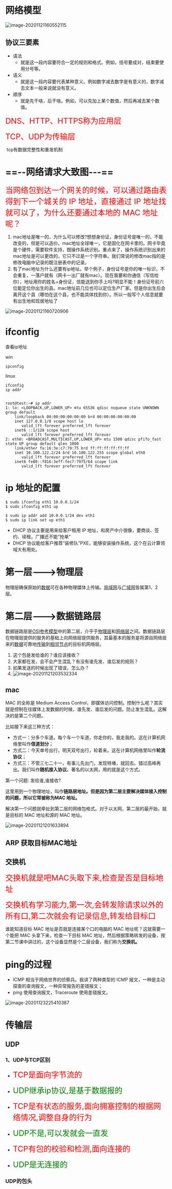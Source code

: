 # 网络模型

![image-20201121160552115](http.assets/image-20201121160552115.png)



## 协议三要素

- 语法
  - 就是这一段内容要符合一定的规则和格式。例如，括号要成对，结束要使用分号等。
- 语义
  - 就是这一段内容要代表某种意义。例如数字减去数字是有意义的，数字减去文本一般来说就没有意义。
- 顺序
  - 就是先干啥，后干啥。例如，可以先加上某个数值，然后再减去某个数值。



<font color=red size=5x>DNS、HTTP、HTTPS称为应用层</font>

<font color=red size=5x>TCP、UDP为传输层</font>

​	tcp有数据完整性和重发机制



# ==--网络请求大致图---==

<font color=red size=5x>当网络包到达一个网关的时候，可以通过路由表得到下一个城关的 IP 地址，直接通过 IP 地址找就可以了，为什么还要通过本地的 MAC 地址呢？</font>



1. mac地址是唯一的，为什么可以修改?想想身份证，身份证号是唯一的，不能改变的，但是可以造价。mac地址全球唯一，它是固化在网卡里的。网卡毕竟是个硬件，需要软件支持，既操作系统识别。重点来了，操作系统识别出来的mac地址是可以更改的，它只不过是一个字符串。我们常说的修改mac指的是修改电脑中记录的既注册表中的记录。
2. 有了mac地址为什么还要有ip地址。举个例子，身份证号是你的唯一标识，不会重复，一落户就有（网卡一出厂就有mac）。现在我要和你通信（写信给你），地址用你的姓名+身份证，信能送到你手上吗?明显不能！身份证号前六位能定位你出生的县。mac地址前几位也可以定位生产厂家。但是你出生后会离开这个县（哪怕在这个县，也不能具体找到你）。所以一般写个人信息就要有出生地和现居地址了



![image-20201121160720906](http.assets/image-20201121160720906.png)



# ifconfig

查看ip地址

win

```
ipconfig
```

linux

```
ifconfig
ip addr
```



```

root@test:~# ip addr
1: lo: <LOOPBACK,UP,LOWER_UP> mtu 65536 qdisc noqueue state UNKNOWN group default 
    link/loopback 00:00:00:00:00:00 brd 00:00:00:00:00:00
    inet 127.0.0.1/8 scope host lo
       valid_lft forever preferred_lft forever
    inet6 ::1/128 scope host 
       valid_lft forever preferred_lft forever
2: eth0: <BROADCAST,MULTICAST,UP,LOWER_UP> mtu 1500 qdisc pfifo_fast state UP group default qlen 1000
    link/ether fa:16:3e:c7:79:75 brd ff:ff:ff:ff:ff:ff
    inet 10.100.122.2/24 brd 10.100.122.255 scope global eth0
       valid_lft forever preferred_lft forever
    inet6 fe80::f816:3eff:fec7:7975/64 scope link 
       valid_lft forever preferred_lft forever
```



# ip 地址的配置

```
$ sudo ifconfig eth1 10.0.0.1/24
$ sudo ifconfig eth1 up
```



```
$ sudo ip addr add 10.0.0.1/24 dev eth1
$ sudo ip link set up eth1
```



- DHCP 协议主要是用来给客户租用 IP 地址，和房产中介很像，要商谈、签约、续租，广播还不能“抢单”
- DHCP 协议能给客户推荐“装修队”PXE，能够安装操作系统，这个在云计算领域大有用处。





# 第一层--->物理层

物理层确保原始的[数据](https://baike.baidu.com/item/数据/5947370)可在各种物理媒体上传输。[局域网](https://baike.baidu.com/item/局域网/98626)与[广域网](https://baike.baidu.com/item/广域网/422004)皆属第1、2层。



# 第二层--->数据链路层



数据链路层是[OSI参考模型](https://baike.baidu.com/item/OSI参考模型/708028)中的第二层，介乎于[物理层](https://baike.baidu.com/item/物理层/4329158)和[网络层](https://baike.baidu.com/item/网络层/4329439)之间。数据链路层在物理层提供的服务的基础上向网络层提供服务，其最基本的服务是将源自网络层来的[数据](https://baike.baidu.com/item/数据/5947370)可靠地[传输](https://baike.baidu.com/item/传输/7078195)到[相邻节点](https://baike.baidu.com/item/相邻节点/22061788)的目标机网络层。

1. 这个包是发给谁的？谁应该接收？
2. 大家都在发，会不会产生混乱？有没有谁先发、谁后发的规则？
3. 如果发送的时候出现了错误，怎么办？
4. ![image-20201121203532334](http.assets/image-20201121203532334.png)



## mac

MAC 的全称是 Medium Access Control，即媒体访问控制。控制什么呢？其实就是控制在往媒体上发数据的时候，谁先发、谁后发的问题。防止发生混乱。这解决的是第二个问题。



比如接下来这三种方式：

- 方式一：分多个车道。每个车一个车道，你走你的，我走我的。这在计算机网络里叫作**信道划分**；
- 方式二：今天单号出行，明天双号出行，轮着来。这在计算机网络里叫作**轮流协议**；
- 方式三：不管三七二十一，有事儿先出门，发现特堵，就回去。错过高峰再出。我们叫作**随机接入协议**。著名的以太网，用的就是这个方式。



第一个问题: 发给谁,谁接收?

这里用到一个物理地址，叫作**链路层地址。但是因为第二层主要解决媒体接入控制的问题，所以它常被称为MAC 地址。**

解决第一个问题就牵扯到第二层的网络包格式。对于以太网，第二层的最开始，就是目标的 MAC 地址和源的 MAC 地址。

![image-20201121201633894](http.assets/image-20201121201633894.png)



## ARP 获取目标MAC地址





## 交换机

<font color=red size=5x>交换机就是吧MAC头取下来,检查是否是目标地址</font>

<font color=red size=5x>交换机有学习能力,第一次,会转发除请求以外的所有口,第二次就会有记录信息,转发给目标口</font>

谁能知道目标 MAC 地址是否就是连接某个口的电脑的 MAC 地址呢？这就需要一个能把 MAC 头拿下来，检查一下目标 MAC 地址，然后根据策略转发的设备，按第二节课中讲过的，这个设备显然是个二层设备，我们称为**交换机。**









# ping的过程

- ICMP 相当于网络世界的侦察兵。我讲了两种类型的 ICMP 报文，一种是主动探查的查询报文，一种异常报告的差错报文；
- ping 使用查询报文，Traceroute 使用差错报文。

![image-20201123225410387](http.assets/image-20201123225410387.png)



# 传输层

## UDP

### 1、UDP与TCP区别

- <font color=red size=5x>TCP是面向字节流的</font>
- <font color=green size=5x>UDP继承ip协议,是基于数据报的</font>

- <font color=red size=5x>TCP是有状态的服务,面向拥塞控制的根据网络情况,调整自身的行为</font>
- <font color=green size=5x>UDP不是,可以发就会一直发</font>

- <font color=red size=5x>TCP有包的校验和检测,面向连接的</font>
- <font color=green size=5x>UDP是无连接的</font>



### UDP的包头


























































































































































